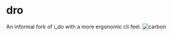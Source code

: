 # dro
An informal fork of i_do with a more ergonomic cli feel.
![carbon](https://user-images.githubusercontent.com/58119759/199929774-af71eb4d-4b91-407c-a728-e00a49117532.png)
